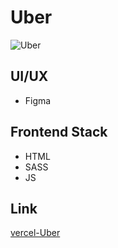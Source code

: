 # Uber

![Uber](https://kept.com.ua/core/cache/plugins/imageviewer/51478/8c6d58c491e133337daf59f2f29b4228adad30b3f1f35b9de7da2db79c523f19/1100x1100_cropped.jpg)

## UI/UX

- Figma

## Frontend Stack

- HTML
- SASS
- JS

## Link

[vercel-Uber](https://uber-lovat.vercel.app)
